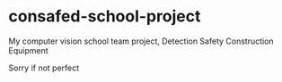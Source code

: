 # consafed-school-project
My computer vision school team project, Detection Safety Construction Equipment

Sorry if not perfect
